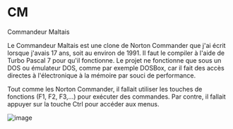 # CM
Commandeur Maltais

Le Commandeur Maltais est une clone de Norton Commander que j'ai écrit lorsque j'avais 17 ans, soit au environ de 1991. Il faut le compiler à l'aide de Turbo Pascal 7 pour qu'il fonctionne. Le projet ne fonctionne que sous un DOS ou émulateur DOS, comme par exemple DOSBox, car il fait des accès directes à l'électronique à la mémoire par souci de performance. 

Tout comme les Norton Commander, il fallait utiliser les touches de fonctions (F1, F2, F3,...) pour exécuter des commandes. Par contre, il fallait appuyer sur la touche Ctrl pour accéder aux menus.



![image](https://user-images.githubusercontent.com/11842176/145734674-9cd2b93e-6d2d-4253-adad-97f2b2cbe1c6.png)
